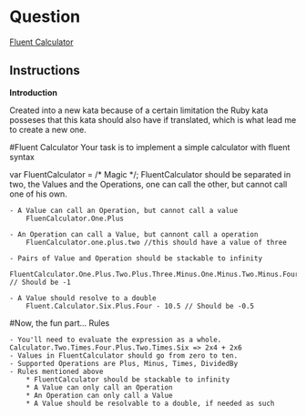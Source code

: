 # Question

[Fluent Calculator](https://www.codewars.com/kata/fluent-calculator-1/train/csharp)

## Instructions

**Introduction**

Created into a new kata because of a certain limitation the Ruby kata posseses that this kata should also have if translated, which is what lead me to create a new one.

#Fluent Calculator Your task is to implement a simple calculator with fluent syntax

var FluentCalculator = /* Magic */;
FluentCalculator should be separated in two, the Values and the Operations, one can call the other, but cannot call one of his own.

	- A Value can call an Operation, but cannot call a value
		FluenCalculator.One.Plus
	
	- An Operation can call a Value, but cannont call a operation
		FluenCalculator.one.plus.two //this should have a value of three
	
	- Pairs of Value and Operation should be stackable to infinity
		FluentCalculator.One.Plus.Two.Plus.Three.Minus.One.Minus.Two.Minus.Four // Should be -1
	
	- A Value should resolve to a double
		Fluent.Calculator.Six.Plus.Four - 10.5 // Should be -0.5

#Now, the fun part... Rules

	- You'll need to evaluate the expression as a whole. Calculator.Two.Times.Four.Plus.Two.Times.Six => 2x4 + 2x6
	- Values in FluentCalculator should go from zero to ten.
	- Supported Operations are Plus, Minus, Times, DividedBy
	- Rules mentioned above
		* FluentCalculator should be stackable to infinity
		* A Value can only call an Operation
		* An Operation can only call a Value
		* A Value should be resolvable to a double, if needed as such